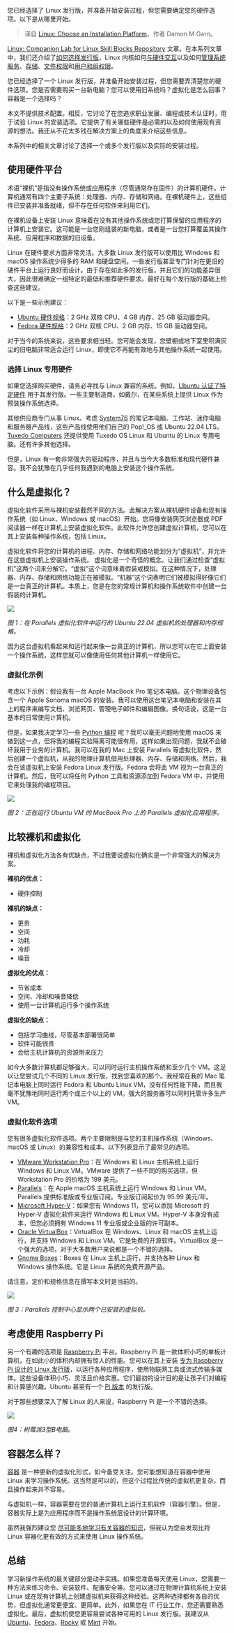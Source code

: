 
<!--
title: 选择Linux安装平台
cover: https://cdn.thenewstack.io/media/2024/07/afc234cd-martyn-de-jong-1bizoitnk-0-unsplash.jpg
-->

您已经选择了 Linux 发行版，并准备开始安装过程，但您需要确定您的硬件选项。以下是从哪里开始。

> 译自 [Linux: Choose an Installation Platform](https://thenewstack.io/linux-choose-an-installation-platform/)，作者 Damon M Garn。

[Linux: Companion Lab for Linux Skill Blocks Repository](https://thenewstack.io/tns-linux-sb00-2-companion-lab-for-linux-skill-blocks-repository/) 文章。在本系列文章中，我们还介绍了[如何选择发行版](https://thenewstack.io/choosing-a-linux-distribution/)，Linux 内核如何[与硬件交互](https://thenewstack.io/linux-how-the-kernel-interacts-with-hardware/)以及如何[管理系统服务](https://thenewstack.io/linux-skills-manage-system-services/)、[存储](https://thenewstack.io/how-to-manage-linux-storage/)、[文件权限](https://thenewstack.io/linux-how-file-permissions-work/)和[用户和组权限](https://thenewstack.io/linux-user-and-group-management/)。

您已经选择了一个 Linux 发行版，并准备开始安装过程，但您需要弄清楚您的硬件选项。您是否需要购买一台新电脑？您可以使用旧系统吗？虚拟化是怎么回事？容器是一个选择吗？

本文不提供技术配置。相反，它讨论了在您追求职业发展、编程或技术认证时，用于试验 Linux 的安装选项。它提供了有关哪些硬件是必需的以及如何使用现有资源的想法。我还从不花太多钱在解决方案上的角度来介绍这些信息。

本系列中的相关文章讨论了选择一个或多个发行版以及实际的安装过程。

## 使用硬件平台

术语“裸机”是指没有操作系统或应用程序（尽管通常存在固件）的计算机硬件。计算机通常有四个主要子系统：处理器、内存、存储和网络。在裸机硬件上，这些组件已安装并准备就绪，但不存在任何软件来利用它们。

在裸机设备上安装 Linux 意味着在没有其他操作系统或您打算保留的应用程序的计算机上安装它。这可能是一台您刚组装的新电脑，或者是一台您打算覆盖其操作系统、应用程序和数据的旧设备。

Linux 在硬件要求方面非常灵活。大多数 Linux 发行版可以使用比 Windows 和 macOS 操作系统少得多的 RAM 和硬盘空间。一些发行版甚至专门针对在更旧的硬件平台上运行良好而设计。由于存在如此多的发行版，并且它们的功能差异很大，因此很难确定一组特定的最低和推荐硬件要求。最好在每个发行版的基础上检查这些建议。

以下是一些示例建议：

- [Ubuntu 硬件规格](https://ubuntu.com/download/desktop#system-requirements)：2 GHz 双核 CPU、4 GB 内存、25 GB 驱动器空间。
- [Fedora 硬件规格](https://docs.fedoraproject.org/en-US/fedora/latest/release-notes/hardware_overview/)：2 GHz 双核 CPU、2 GB 内存、15 GB 驱动器空间。

对于当今的系统来说，这些要求相当轻。您可能会发现，您壁橱或地下室里积满灰尘的旧电脑非常适合运行 Linux，即使它不再能有效地与其他操作系统一起使用。

### 选择 Linux 专用硬件

如果您选择购买硬件，请务必寻找与 Linux 兼容的系统。例如，[Ubuntu 认证了特定硬件](https://ubuntu.com/certified) 用于其发行版。一些主要制造商，如戴尔，在某些系统上提供 Linux 作为预装操作系统选择。

其他供应商专门从事 Linux。考虑 [System76](https://system76.com/) 的笔记本电脑、工作站、迷你电脑和服务器产品线，这些产品线使用他们自己的 Pop!_OS 或 Ubuntu 22.04 LTS。[Tuxedo Computers](https://www.tuxedocomputers.com/index.php) 还提供使用 Tuxedo OS Linux 和 Ubuntu 的 Linux 专用电脑。还有许多其他选择。

但是，Linux 有一套非常强大的驱动程序，并且与当今大多数标准和现代硬件兼容。我不会犹豫在几乎任何我遇到的电脑上安装这个操作系统。

## 什么是虚拟化？

虚拟化软件采用与裸机安装截然不同的方法。此解决方案从裸机硬件设备和现有操作系统（如 Linux、Windows 或 macOS）开始。您将像安装网页浏览器或 PDF 阅读器一样在计算机上安装虚拟化软件。此软件允许您创建虚拟计算机，您可以在其上安装各种操作系统，包括 Linux。

虚拟化软件将您的计算机的进程、内存、存储和网络功能划分为“虚拟机”，并允许在这些虚拟机上安装操作系统。
虚拟化是一个奇怪的概念。让我们通过检查“虚拟机”这两个词来分解它。“虚拟”这个词意味着假装或模拟。在这种情况下，处理器、内存、存储和网络功能正在被模拟。“机器”这个词表明它们被模拟得好像它们是一台真正的计算机。本质上，您是在您的常规计算机和操作系统软件中创建一台假装的计算机。

![](https://cdn.thenewstack.io/media/2024/05/9ba0a520-ubuntu-vm.png)

*图 1：在 Parallels 虚拟化软件中运行的 Ubuntu 22.04 虚拟机的处理器和内存规格。*

因为这台虚拟机看起来和运行起来像一台真正的计算机，所以您可以在它上面安装一个操作系统，这样您就可以像使用任何其他计算机一样使用它。

### 虚拟化示例

考虑以下示例：假设我有一台 Apple MacBook Pro 笔记本电脑。这个物理设备包含一个 Apple Sonoma macOS 的安装。我可以使用这台笔记本电脑和安装在其上的程序来编写文档、浏览网页、管理电子邮件和编辑图像。换句话说，这是一台基本的日常使用计算机。

但是，如果我决定学习一些 [Python 编程](https://thenewstack.io/python/) 呢？我可以毫无问题地使用 macOS 来做到这一点，但将我的编程实验隔离可能很有用，这样如果出现问题，我就不会破坏我用于业务的计算机。我可以在我的 Mac 上安装 Parallels 等虚拟化软件，然后创建一个虚拟机，从我的物理计算机借用处理器、内存、存储和网络。然后，我会在该虚拟机上安装 Fedora Linux 发行版。Fedora 会将此 VM 视为一台真正的计算机。然后，我可以将任何 Python 工具和资源添加到 Fedora VM 中，并使用它来处理我的编程项目。

![](https://cdn.thenewstack.io/media/2024/05/4f39987e-vm-on-mac.png)

*图 2：正在运行 Ubuntu VM 的 MacBook Pro 上的 Parallels 虚拟化应用程序。*

## 比较裸机和虚拟化

裸机和虚拟化方法各有优缺点，不过我要说虚拟化确实是一个非常强大的解决方案。

**裸机的优点：**

- 硬件控制

**裸机的缺点：**

- 更贵
- 空间
- 功耗
- 冷却
- 噪音

**虚拟化的优点：**

- 节省成本
- 空间、冷却和噪音降低
- 使用一台计算机运行多个操作系统

**虚拟化的缺点：**

- 包括学习曲线，尽管基本部署很简单
- 软件可能很贵
- 会给主机计算机的资源带来压力

如今大多数计算机都足够强大，可以同时运行主机操作系统和至少几个 VM。这足以让您尝试几个不同的 Linux 发行版，找到您喜欢的那个。我经常在我的 Mac 笔记本电脑上同时运行 Fedora 和 Ubuntu Linux VM，没有任何性能下降，而且我毫不犹豫地同时运行两个或三个以上的 VM。强大的服务器可以同时托管许多生产 VM。

### 虚拟化软件选项

您有很多虚拟化软件选项。两个主要限制是与您的主机操作系统（Windows、macOS 或 Linux）的兼容性和成本。以下列表显示了最常见的选项。

- [VMware Workstation Pro](https://www.vmware.com/products/workstation-pro.html)：在 Windows 和 Linux 主机系统上运行 Windows 和 Linux VM。VMware 提供了一些不同的购买选项，但 Workstation Pro 的价格为 199 美元。
- [Parallels](https://www.parallels.com/)：在 Apple macOS 主机系统上运行 Windows 和 Linux VM。Parallels 提供标准版或专业版订阅。专业版订阅起价为 95.99 美元/年。
- [Microsoft Hyper-V](https://techcommunity.microsoft.com/t5/educator-developer-blog/step-by-step-enabling-hyper-v-for-use-on-windows-11/ba-p/3745905)：如果您有 Windows 11，您可以添加 Microsoft 的 Hyper-V 虚拟化软件来运行 Windows 和 Linux VM。Hyper-V 本身没有成本，但您必须拥有 Windows 11 专业版或企业版的许可副本。
- [Oracle VirtualBox](https://www.virtualbox.org/)：VirtualBox 在 Windows、Linux 和 macOS 主机上运行，并支持 Windows 和 Linux VM。它是免费的开源软件。VirtualBox 是一个强大的选项，对于大多数用户来说都是一个不错的选择。
- [Gnome Boxes](https://apps.gnome.org/Boxes/)：Boxes 在 Linux 主机上运行，并支持各种 Linux 和 Windows 操作系统。它是 Linux 系统的免费开源产品。

请注意，定价和规格信息在撰写本文时是当前的。

![](https://cdn.thenewstack.io/media/2024/05/5fabc633-control-center.png)

*图 3：Parallels 控制中心显示两个已安装的虚拟机。*

## 考虑使用 Raspberry Pi

另一个有趣的选项是 [Raspberry Pi](https://www.raspberrypi.com/) 平台。Raspberry Pi 是一款体积小巧的单板计算机，在如此小的体积内却拥有惊人的性能。您可以在其上安装 [专为 Raspberry Pi 设计的 Linux 发行版](https://www.raspberrypi.com/software/)，以运行各种应用程序，使用物联网工具或流式传输多媒体。这些设备体积小巧、灵活且价格实惠。它们最初的设计目的是让孩子们对编程和计算感兴趣。Ubuntu 甚至有一个 [Pi 版本](https://ubuntu.com/download/raspberry-pi) 的发行版。

对于那些想要深入了解 Linux 的人来说，Raspberry Pi 是一个不错的选择。

![](https://cdn.thenewstack.io/media/2024/05/d1bb3a6b-rpi-rotated.jpg)

*图4：树莓派3型B电脑。*

## 容器怎么样？

[容器](https://www.docker.com/resources/what-container/) 是一种更新的虚拟化形式，如今备受关注。您可能想知道在容器中使用 Linux 来学习操作系统。这当然是可以的，但这个过程比传统的虚拟机更复杂，而且操作起来并不容易。

与虚拟机一样，容器需要在您的普通计算机上运行主机软件（容器引擎）。但是，容器实际上是为应用程序而不是操作系统层设计的计算环境。

虽然我强烈建议您 [尽可能多地学习有关容器的知识](https://thenewstack.io/containers/how-to-deploy-a-container-with-docker/)，但我认为您会发现比将 Linux 容器化更有效的方式来使用 Linux 操作系统。

## 总结
学习新操作系统的最关键部分是动手实践。如果您准备每天使用 Linux，您需要一种方法来练习命令、安装软件、配置安全等。您可以通过在物理计算机系统上安装 Linux 或在现有计算机上创建虚拟机来获得这种经验。这两种选择都有各自的优势，但虚拟化通常更便宜、更简单。此外，如果您在 IT 行业工作，您还需要熟悉虚拟化。最后，虚拟机使您更容易尝试各种可用的 Linux 发行版。我建议从 [Ubuntu](https://ubuntu.com/desktop)、[Fedora](https://fedoraproject.org/workstation/)、[Rocky](https://rockylinux.org/) 或 [Mint](https://www.linuxmint.com/) 开始。
